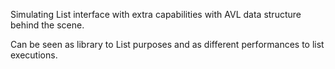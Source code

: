 Simulating List interface with extra capabilities with AVL data structure behind the scene.

Can be seen as library to List purposes and as different performances to list executions.
